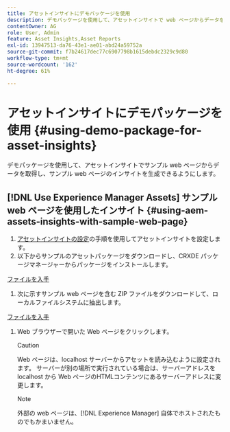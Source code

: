 ```yaml
---
title: アセットインサイトにデモパッケージを使用
description: デモパッケージを使用して、アセットインサイトで web ページからデータを取得し、web ページのインサイトを生成できるようにします。
contentOwner: AG
role: User, Admin
feature: Asset Insights,Asset Reports
exl-id: 13947513-da76-43e1-ae01-abd24a59752a
source-git-commit: f7b24617dec77c6907798b1615debdc2329c9d80
workflow-type: tm+mt
source-wordcount: '162'
ht-degree: 61%

---
```


# アセットインサイトにデモパッケージを使用 {#using-demo-package-for-asset-insights}

デモパッケージを使用して、アセットインサイトでサンプル web ページからデータを取得し、サンプル web ページのインサイトを生成できるようにします。

## [!DNL Use Experience Manager Assets] サンプル web ページを使用したインサイト  {#using-aem-assets-insights-with-sample-web-page}

1. [アセットインサイトの設定](configure-asset-insights.md)の手順を使用してアセットインサイトを設定します。
1. 以下からサンプルのアセットパッケージをダウンロードし、CRXDE パッケージマネージャーからパッケージをインストールします。

[ファイルを入手](assets/insightsdemo.zip)

1. 次に示すサンプル web ページを含む ZIP ファイルをダウンロードして、ローカルファイルシステムに抽出します。

[ファイルを入手](assets/demosite.zip)

1. Web ブラウザーで開いた Web ページをクリックします。

   >[!CAUTION]
   >
   >Web ページは、localhost サーバーからアセットを読み込むように設定されます。 サーバーが別の場所で実行されている場合は、サーバーアドレスを localhost から Web ページのHTMLコンテンツにあるサーバーアドレスに変更します。

   >[!NOTE]
   >
   >外部の web ページは、[!DNL Experience Manager] 自体でホストされたものでもかまいません。
